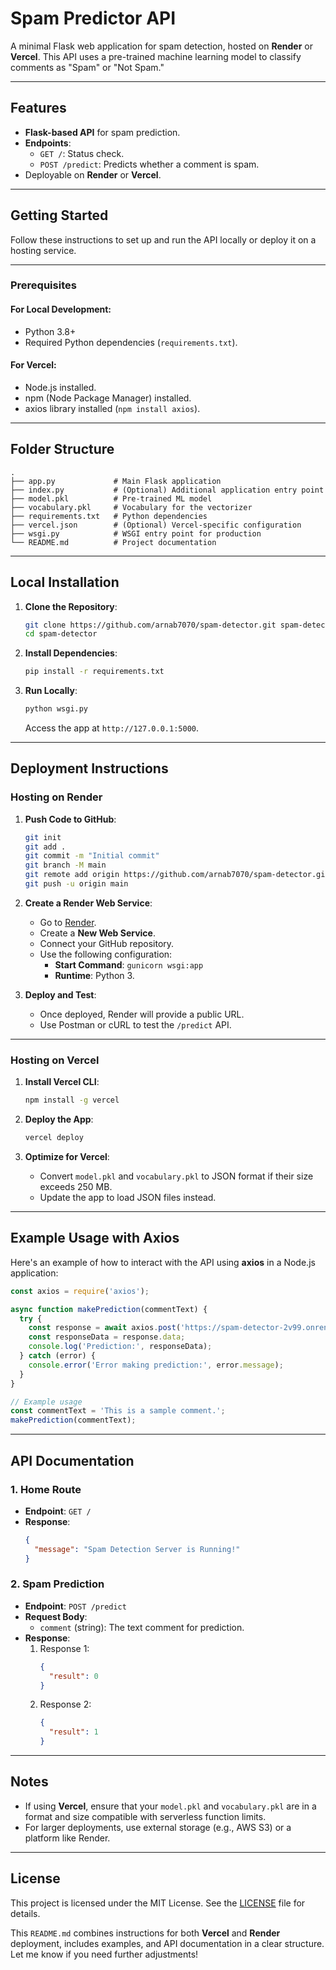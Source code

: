 # Spam Predictor API

A minimal Flask web application for spam detection, hosted on **Render** or **Vercel**. This API uses a pre-trained machine learning model to classify comments as "Spam" or "Not Spam."

---

## Features

- **Flask-based API** for spam prediction.
- **Endpoints**:
  - `GET /`: Status check.
  - `POST /predict`: Predicts whether a comment is spam.
- Deployable on **Render** or **Vercel**.

---

## Getting Started

Follow these instructions to set up and run the API locally or deploy it on a hosting service.

---

### Prerequisites

#### For Local Development:
- Python 3.8+
- Required Python dependencies (`requirements.txt`).

#### For Vercel:
- Node.js installed.
- npm (Node Package Manager) installed.
- axios library installed (`npm install axios`).

---

## Folder Structure

```
.
├── app.py             # Main Flask application
├── index.py           # (Optional) Additional application entry point
├── model.pkl          # Pre-trained ML model
├── vocabulary.pkl     # Vocabulary for the vectorizer
├── requirements.txt   # Python dependencies
├── vercel.json        # (Optional) Vercel-specific configuration
├── wsgi.py            # WSGI entry point for production
└── README.md          # Project documentation
```

---

## Local Installation

1. **Clone the Repository**:
   ```bash
   git clone https://github.com/arnab7070/spam-detector.git spam-detector
   cd spam-detector
   ```

2. **Install Dependencies**:
   ```bash
   pip install -r requirements.txt
   ```

3. **Run Locally**:
   ```bash
   python wsgi.py
   ```
   Access the app at `http://127.0.0.1:5000`.

---

## Deployment Instructions

### Hosting on Render

1. **Push Code to GitHub**:
   ```bash
   git init
   git add .
   git commit -m "Initial commit"
   git branch -M main
   git remote add origin https://github.com/arnab7070/spam-detector.git
   git push -u origin main
   ```

2. **Create a Render Web Service**:
   - Go to [Render](https://render.com).
   - Create a **New Web Service**.
   - Connect your GitHub repository.
   - Use the following configuration:
     - **Start Command**: `gunicorn wsgi:app`
     - **Runtime**: Python 3.

3. **Deploy and Test**:
   - Once deployed, Render will provide a public URL.
   - Use Postman or cURL to test the `/predict` API.

---

### Hosting on Vercel

1. **Install Vercel CLI**:
   ```bash
   npm install -g vercel
   ```

2. **Deploy the App**:
   ```bash
   vercel deploy
   ```

3. **Optimize for Vercel**:
   - Convert `model.pkl` and `vocabulary.pkl` to JSON format if their size exceeds 250 MB.
   - Update the app to load JSON files instead.

---

## Example Usage with Axios

Here's an example of how to interact with the API using **axios** in a Node.js application:

```javascript
const axios = require('axios');

async function makePrediction(commentText) {
  try {
    const response = await axios.post('https://spam-detector-2v99.onrender.com/predict', { comment: commentText });
    const responseData = response.data;
    console.log('Prediction:', responseData);
  } catch (error) {
    console.error('Error making prediction:', error.message);
  }
}

// Example usage
const commentText = 'This is a sample comment.';
makePrediction(commentText);
```

---

## API Documentation

### **1. Home Route**
- **Endpoint**: `GET /`
- **Response**:
  ```json
  {
    "message": "Spam Detection Server is Running!"
  }
  ```

### **2. Spam Prediction**
- **Endpoint**: `POST /predict`
- **Request Body**:
  - `comment` (string): The text comment for prediction.
- **Response**:
  1. Response 1:
     ```json
     {
       "result": 0
     }
     ```
  2. Response 2:
     ```json
     {
       "result": 1
     }
     ```


---

## Notes

- If using **Vercel**, ensure that your `model.pkl` and `vocabulary.pkl` are in a format and size compatible with serverless function limits.
- For larger deployments, use external storage (e.g., AWS S3) or a platform like Render.

---

## License

This project is licensed under the MIT License. See the [LICENSE](LICENSE) file for details.


This `README.md` combines instructions for both **Vercel** and **Render** deployment, includes examples, and API documentation in a clear structure. Let me know if you need further adjustments!
